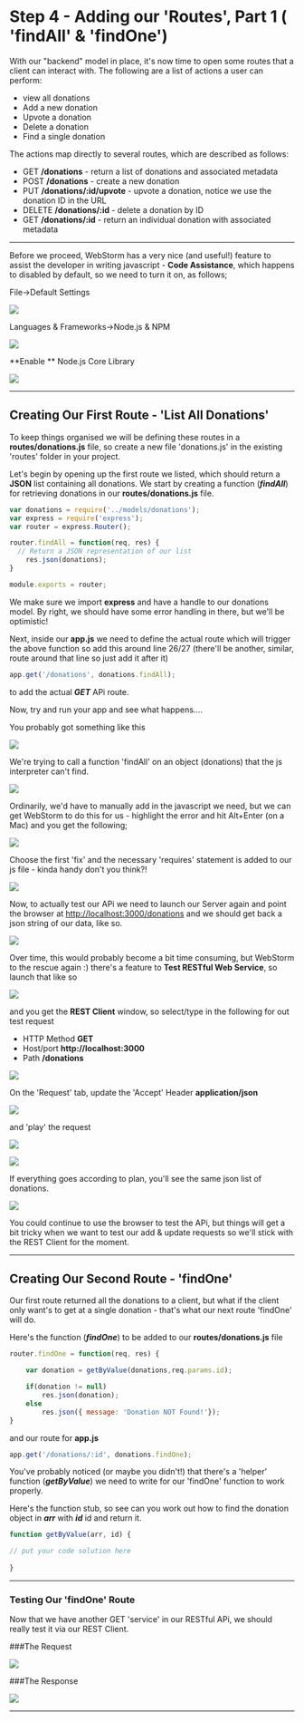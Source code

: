 
# Step 4 - Adding our 'Routes', Part 1 ( 'findAll' & 'findOne')

With our "backend" model in place, it's now time to open some routes that a client can interact with. The following are a list of actions a user can perform:

* view all donations
* Add a new donation
* Upvote a donation
* Delete a donation
* Find a single donation

The actions map directly to several routes, which are described as follows:

* GET **/donations** - return a list of donations and associated metadata
* POST **/donations** - create a new donation
* PUT **/donations/:id/upvote** - upvote a donation, notice we use the donation ID in the URL
* DELETE **/donations/:id** - delete a donation by ID
* GET **/donations/:id** - return an individual donation with associated metadata

---
Before we proceed, WebStorm has a very nice (and useful!) feature to assist the developer in writing javascript - **Code Assistance**, which happens to disabled by default, so we need to turn it on, as follows;

File->Default Settings

![](../lab02/images/lab02s10.png)

Languages & Frameworks->Node.js & NPM

![](../lab02/images/lab02s11.png)

**Enable ** Node.js Core Library

![](../lab02/images/lab02s12.png)

---

## Creating Our First Route - 'List All Donations'

To keep things organised we will be defining these routes in a **routes/donations.js** file, so create a new file 'donations.js' in the existing 'routes' folder in your project.

Let's begin by opening up the first route we listed, which should return a **JSON** list containing all donations. We start by creating a function (***findAll***) for retrieving donations in our **routes/donations.js** file.

```javascript
var donations = require('../models/donations');
var express = require('express');
var router = express.Router();

router.findAll = function(req, res) {
  // Return a JSON representation of our list
    res.json(donations);
}

module.exports = router;
```
We make sure we import **express** and have a handle to our donations model. By right, we should have some error handling in there, but we'll be optimistic!

Next, inside our **app.js** we need to define the actual route which will trigger the above function so add this around line 26/27 (there'll be another, similar, route around that line so just add it after it)

```javascript
app.get('/donations', donations.findAll);
```
to add the actual ***GET*** APi route.

Now, try and run your app and see what happens....

You probably got something like this

![](../lab02/images/lab02s13.png)

We're trying to call a function 'findAll' on an object (donations) that the js interpreter can't find.

![](../lab02/images/lab02s14.png)

Ordinarily, we'd have to manually add in the javascript we need, but we can get WebStorm to do this for us - highlight the error and hit Alt+Enter (on a Mac) and you get the following;

![](../lab02/images/lab02s15.png)

Choose the first 'fix' and the necessary 'requires' statement is added to our js file - kinda handy don't you think?!

![](../lab02/images/lab02s16.png)

Now, to actually test our APi we need to launch our Server again and point the browser at [http://localhost:3000/donations](http://localhost:3000/donations) and we should get back a json string of our data, like so.

![](../lab02/images/lab02s22.png)

Over time, this would probably become a bit time consuming, but WebStorm to the rescue again :) there's a feature to **Test RESTful Web Service**, so launch that like so

![](../lab02/images/lab02s17.png)

and you get the **REST Client** window, so select/type in the following for out test request

* HTTP Method **GET**
* Host/port **http://localhost:3000**
* Path **/donations**

![](../lab02/images/lab02s18.png)

On the 'Request' tab, update the 'Accept' Header **application/json**

![](../lab02/images/lab02s20.png)

and 'play' the request

![](../lab02/images/lab02s23.png)

![](../lab02/images/lab02s23a.png)

If everything goes according to plan, you'll see the same json list of donations.

![](../lab02/images/lab02s19.png)


You could continue to use the browser to test the APi, but things will get a bit tricky when we want to test our add & update requests so we'll stick with the REST Client for the moment.

---
## Creating Our Second Route - 'findOne'

Our first route returned all the donations to a client, but what if the client only want's to get at a single donation - that's what our next route 'findOne' will do.


Here's the function (***findOne***) to be added to our **routes/donations.js** file

```javascript
router.findOne = function(req, res) {

    var donation = getByValue(donations,req.params.id);

    if(donation != null)
        res.json(donation);
    else
        res.json({ message: 'Donation NOT Found!'});
}
```
and our route for **app.js**

```javascript
app.get('/donations/:id', donations.findOne);
```
You've probably noticed (or maybe you didn't!) that there's a 'helper' function (***getByValue***) we need to write for our 'findOne' function to work properly.



Here's the function stub, so see can you work out how to find the donation object in ***arr*** with ***id*** id and return it.

```javascript
function getByValue(arr, id) {

// put your code solution here
    
}
```
---
### Testing Our 'findOne' Route

Now that we have another GET 'service' in our RESTful APi, we should really test it via our REST Client.

###The Request

![](../lab02/images/lab02s19.png)

###The Response

![](../lab02/images/lab02s19.png)

---